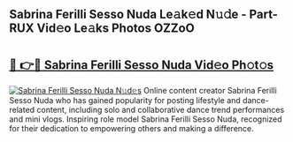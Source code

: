 ## Sabrina Ferilli Sesso Nuda Le𝚊k𝚎d N𝚞𝚍e - Part-RUX Vid𝚎o Le𝚊ks Photos OZZoO

# <h2><a href="http://fbe8j41.evod.top/?m=Sabrina+Ferilli+Sesso+Nuda">🔗 👉🔴 Sabrina Ferilli Sesso Nuda Vid𝚎o Ph𝚘t𝚘s</a></h2>

[![Sabrina Ferilli Sesso Nuda N𝚞d𝚎s](https://i.imgur.com/8V9OHl7.gif)](http://fbe8j41.evod.top/?m=Sabrina+Ferilli+Sesso+Nuda)
Online content creator Sabrina Ferilli Sesso Nuda who has gained popularity for posting lifestyle and dance-related content, including solo and collaborative dance trend performances and mini vlogs. Inspiring role model Sabrina Ferilli Sesso Nuda, recognized for their dedication to empowering others and making a difference. 
